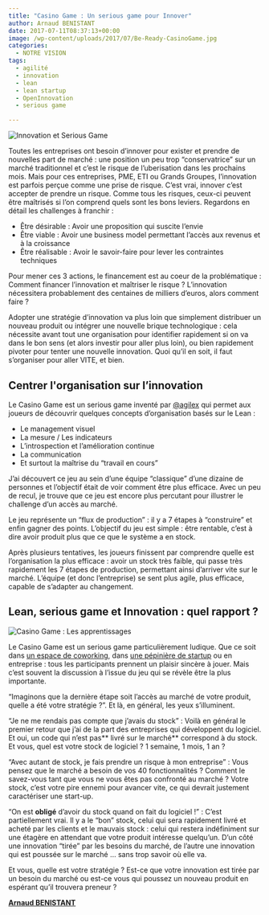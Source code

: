 ```yaml
---
title: "Casino Game : Un serious game pour Innover"
author: Arnaud BENISTANT
date: 2017-07-11T08:37:13+00:00
image: /wp-content/uploads/2017/07/Be-Ready-CasinoGame.jpg
categories:
  - NOTRE VISION
tags:
  - agilité
  - innovation
  - lean
  - lean startup
  - OpenInnovation
  - serious game

---
```

![Innovation et Serious Game](/img/2017/07/Be-Ready-1024x442.jpg)

Toutes les entreprises ont besoin d’innover pour exister et prendre de nouvelles part de marché : une position un peu trop “conservatrice” sur un marché traditionnel et c’est le risque de l’uberisation dans les prochains mois. Mais pour ces entreprises, PME, ETI ou Grands Groupes, l’innovation est parfois perçue comme une prise de risque. C’est vrai, innover c’est accepter de prendre un risque. Comme tous les risques, ceux-ci peuvent être maîtrisés si l’on comprend quels sont les bons leviers. Regardons en détail les challenges à franchir :

- Être désirable : Avoir une proposition qui suscite l’envie
- Être viable : Avoir une business model permettant l’accès aux revenus et à la croissance
- Être réalisable : Avoir le savoir-faire pour lever les contraintes techniques

Pour mener ces 3 actions, le financement est au coeur de la problématique : Comment financer l’innovation et maîtriser le risque ? L’innovation nécessitera probablement des centaines de milliers d’euros, alors comment faire ?

Adopter une stratégie d’innovation va plus loin que simplement distribuer un nouveau produit ou intégrer une nouvelle brique technologique : cela nécessite avant tout une organisation pour identifier rapidement si on va dans le bon sens (et alors investir pour aller plus loin), ou bien rapidement pivoter pour tenter une nouvelle innovation. Quoi qu’il en soit, il faut s’organiser pour aller VITE, et bien.

## Centrer l'organisation sur l’innovation

Le Casino Game est un serious game inventé par [@agilex](http://www.agilex.fr/jeu-casino-game/) qui permet aux joueurs de découvrir quelques concepts d’organisation basés sur le Lean :

- Le management visuel
- La mesure / Les indicateurs
- L’introspection et l’amélioration continue
- La communication
- Et surtout la maîtrise du “travail en cours”

J’ai découvert ce jeu au sein d’une équipe “classique” d’une dizaine de personnes et l’objectif était de voir comment être plus efficace. Avec un peu de recul, je trouve que ce jeu est encore plus percutant pour illustrer le challenge d’un accès au marché.

Le jeu représente un “flux de production” : il y a 7 étapes à “construire” et enfin gagner des points. L’objectif du jeu est simple : être rentable, c’est à dire avoir produit plus que ce que le système a en stock.

Après plusieurs tentatives, les joueurs finissent par comprendre quelle est l’organisation la plus efficace : avoir un stock très faible, qui passe très rapidement les 7 étapes de production, permettant ainsi d’arriver vite sur le marché. L’équipe (et donc l’entreprise) se sent plus agile, plus efficace, capable de s’adapter au changement.

## Lean, serious game et Innovation : quel rapport ?

![Casino Game : Les apprentissages](/img/2017/07/CasinoGame-1024x533.jpg)

Le Casino Game est un serious game particulièrement ludique. Que ce soit dans [un espace de coworking](https://twitter.com/cascrum/status/846456150774177792), dans [une pépinière de startup](http://www.inovallee.com/casino-game-au-tarmac-travailler-moins-individuellement-pour-performer-plus-collectivement-grace-au-kanban/) ou en entreprise : tous les participants prennent un plaisir sincère à jouer. Mais c’est souvent la discussion à l’issue du jeu qui se révèle être la plus importante.

“Imaginons que la dernière étape soit l’accès au marché de votre produit, quelle a été votre stratégie ?”. Et là, en général, les yeux s’illuminent.

“Je ne me rendais pas compte que j’avais du stock” : Voilà en général le premier retour que j’ai de la part des entreprises qui développent du logiciel. Et oui, un code qui n’est pas** livré sur le marché** correspond à du stock. Et vous, quel est votre stock de logiciel ? 1 semaine, 1 mois, 1 an ?

“Avec autant de stock, je fais prendre un risque à mon entreprise” : Vous pensez que le marché a besoin de vos 40 fonctionnalités ? Comment le savez-vous tant que vous ne vous êtes pas confronté au marché ? Votre stock, c’est votre pire ennemi pour avancer vite, ce qui devrait justement caractériser une start-up.

“On est **obligé** d’avoir du stock quand on fait du logiciel !” : C’est partiellement vrai. Il y a le “bon” stock, celui qui sera rapidement livré et acheté par les clients et le mauvais stock : celui qui restera indéfiniment sur une étagère en attendant que votre produit intéresse quelqu’un. D’un côté une innovation “tirée” par les besoins du marché, de l’autre une innovation qui est poussée sur le marché … sans trop savoir où elle va.

Et vous, quelle est votre stratégie ? Est-ce que votre innovation est tirée par un besoin du marché ou est-ce vous qui poussez un nouveau produit en espérant qu’il trouvera preneur ?

**[Arnaud BENISTANT](https://www.linkedin.com/in/arnaud-benistant/)**
